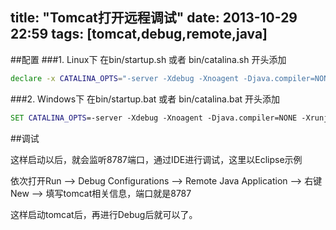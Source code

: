 title:  "Tomcat打开远程调试"
date:  2013-10-29 22:59
tags: [tomcat,debug,remote,java]
---

##配置
###1.	Linux下
在bin/startup.sh 或者 bin/catalina.sh 开头添加

```sh
declare -x CATALINA_OPTS="-server -Xdebug -Xnoagent -Djava.compiler=NONE -Xrunjdwp:transport=dt_socket,server=y,suspend=n,address=8787"
```

###2.	Windows下
在bin/startup.bat 或者 bin/catalina.bat 开头添加

```bat
SET CATALINA_OPTS=-server -Xdebug -Xnoagent -Djava.compiler=NONE -Xrunjdwp:transport=dt_socket,server=y,suspend=n,address=8787
```

##调试

这样启动以后，就会监听8787端口，通过IDE进行调试，这里以Eclipse示例

依次打开Run --> Debug Configurations --> Remote Java Application --> 右键New --> 填写tomcat相关信息，端口就是8787

这样启动tomcat后，再进行Debug后就可以了。



